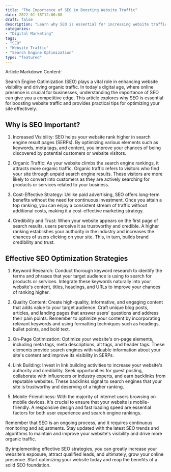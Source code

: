 ```yaml
---
title: "The Importance of SEO in Boosting Website Traffic"
date: 2022-01-18T12:00:00
draft: false
description: "Learn why SEO is essential for increasing website traffic and how to effectively optimize your site for search engines."
categories:
- "Digital Marketing"
tags:
- "SEO"
- "Website Traffic"
- "Search Engine Optimization"
type: "featured"
---
```


Article Markdown Content:

Search Engine Optimization (SEO) plays a vital role in enhancing website visibility and driving organic traffic. In today's digital age, where online presence is crucial for businesses, understanding the importance of SEO can give you a competitive edge. This article explores why SEO is essential for boosting website traffic and provides practical tips for optimizing your site effectively.

## Why is SEO Important?

1. Increased Visibility: SEO helps your website rank higher in search engine result pages (SERPs). By optimizing various elements such as keywords, meta tags, and content, you improve your chances of being discovered by potential customers or website visitors.

2. Organic Traffic: As your website climbs the search engine rankings, it attracts more organic traffic. Organic traffic refers to visitors who find your site through unpaid search engine results. These visitors are more likely to convert into customers as they are actively searching for products or services related to your business.

3. Cost-Effective Strategy: Unlike paid advertising, SEO offers long-term benefits without the need for continuous investment. Once you attain a top ranking, you can enjoy a consistent stream of traffic without additional costs, making it a cost-effective marketing strategy.

4. Credibility and Trust: When your website appears on the first page of search results, users perceive it as trustworthy and credible. A higher ranking establishes your authority in the industry and increases the chances of users clicking on your site. This, in turn, builds brand credibility and trust.

## Effective SEO Optimization Strategies

1. Keyword Research: Conduct thorough keyword research to identify the terms and phrases that your target audience is using to search for products or services. Integrate these keywords naturally into your website's content, titles, headings, and URLs to improve your chances of ranking higher.

2. Quality Content: Create high-quality, informative, and engaging content that adds value to your target audience. Craft unique blog posts, articles, and landing pages that answer users' questions and address their pain points. Remember to optimize your content by incorporating relevant keywords and using formatting techniques such as headings, bullet points, and bold text.

3. On-Page Optimization: Optimize your website's on-page elements, including meta tags, meta descriptions, alt tags, and header tags. These elements provide search engines with valuable information about your site's content and improve its visibility in SERPs.

4. Link Building: Invest in link building activities to increase your website's authority and credibility. Seek opportunities for guest posting, collaborate with influencers or industry experts, and earn backlinks from reputable websites. These backlinks signal to search engines that your site is trustworthy and deserving of a higher ranking.

5. Mobile-Friendliness: With the majority of internet users browsing on mobile devices, it's crucial to ensure that your website is mobile-friendly. A responsive design and fast loading speed are essential factors for both user experience and search engine rankings.

Remember that SEO is an ongoing process, and it requires continuous monitoring and adjustments. Stay updated with the latest SEO trends and algorithms to maintain and improve your website's visibility and drive more organic traffic.

By implementing effective SEO strategies, you can greatly increase your website's exposure, attract qualified leads, and ultimately, grow your online presence. Start optimizing your website today and reap the benefits of a solid SEO foundation.
